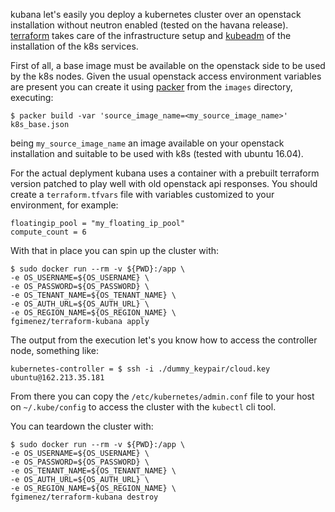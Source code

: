 kubana let's easily you deploy a kubernetes cluster over an openstack installation
without neutron enabled (tested on the havana release). [terraform](https://www.terraform.io/)
takes care of the infrastructure setup and [kubeadm](http://kubernetes.io/docs/getting-started-guides/kubeadm/)
of the installation of the k8s services.

First of all, a base image must be available on the openstack side to be used by the k8s
nodes. Given the usual openstack access environment variables are present you can create
it using [packer](https://www.packer.io/) from the `images` directory, executing:

    $ packer build -var 'source_image_name=<my_source_image_name>' k8s_base.json

being `my_source_image_name` an image available on your openstack installation and suitable
to be used with k8s (tested with ubuntu 16.04).

For the actual deplyment kubana uses a container with a prebuilt terraform version
patched to play well with old openstack api responses. You should create a
`terraform.tfvars` file with variables customized to your environment, for example:

    floatingip_pool = "my_floating_ip_pool"
    compute_count = 6

With that in place you can spin up the cluster with:

    $ sudo docker run --rm -v ${PWD}:/app \
    -e OS_USERNAME=${OS_USERNAME} \
    -e OS_PASSWORD=${OS_PASSWORD} \
    -e OS_TENANT_NAME=${OS_TENANT_NAME} \
    -e OS_AUTH_URL=${OS_AUTH_URL} \
    -e OS_REGION_NAME=${OS_REGION_NAME} \
    fgimenez/terraform-kubana apply

The output from the execution let's you know how to access the controller node,
something like:

    kubernetes-controller = $ ssh -i ./dummy_keypair/cloud.key ubuntu@162.213.35.181

From there you can copy the `/etc/kubernetes/admin.conf` file to your host on `~/.kube/config`
to access the cluster with the `kubectl` cli tool.

You can teardown the cluster with:

    $ sudo docker run --rm -v ${PWD}:/app \
    -e OS_USERNAME=${OS_USERNAME} \
    -e OS_PASSWORD=${OS_PASSWORD} \
    -e OS_TENANT_NAME=${OS_TENANT_NAME} \
    -e OS_AUTH_URL=${OS_AUTH_URL} \
    -e OS_REGION_NAME=${OS_REGION_NAME} \
    fgimenez/terraform-kubana destroy
